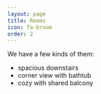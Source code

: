 ```yaml
---
layout: page
title: Rooms
icon: fa-broom
order: 2
---
```


We have a few kinds of them:
* spacious downstairs
* corner view with bathtub
* cozy with shared balcony
